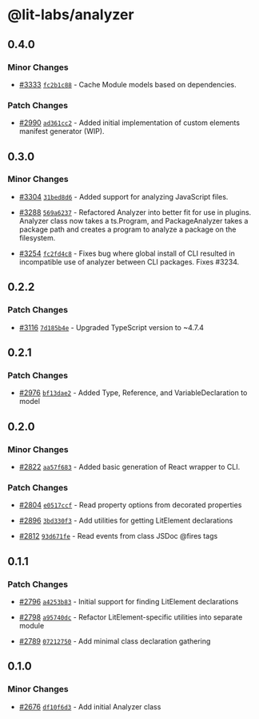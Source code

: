 # @lit-labs/analyzer

## 0.4.0

### Minor Changes

- [#3333](https://github.com/lit/lit/pull/3333) [`fc2b1c88`](https://github.com/lit/lit/commit/fc2b1c885211e4334d5ae5637570df85dd2e3f9e) - Cache Module models based on dependencies.

### Patch Changes

- [#2990](https://github.com/lit/lit/pull/2990) [`ad361cc2`](https://github.com/lit/lit/commit/ad361cc22303f759afbefe60512df34fffdee771) - Added initial implementation of custom elements manifest generator (WIP).

## 0.3.0

### Minor Changes

- [#3304](https://github.com/lit/lit/pull/3304) [`31bed8d6`](https://github.com/lit/lit/commit/31bed8d6542c44a64bad8282b9ce5e5d6514e44a) - Added support for analyzing JavaScript files.

- [#3288](https://github.com/lit/lit/pull/3288) [`569a6237`](https://github.com/lit/lit/commit/569a6237377eeef0c8dced2c369c77ebdd81218e) - Refactored Analyzer into better fit for use in plugins. Analyzer class now takes a ts.Program, and PackageAnalyzer takes a package path and creates a program to analyze a package on the filesystem.

- [#3254](https://github.com/lit/lit/pull/3254) [`fc2fd4c8`](https://github.com/lit/lit/commit/fc2fd4c8f4a25b9a85073afcb38614209e079bb9) - Fixes bug where global install of CLI resulted in incompatible use of analyzer between CLI packages. Fixes #3234.

## 0.2.2

### Patch Changes

- [#3116](https://github.com/lit/lit/pull/3116) [`7d185b4e`](https://github.com/lit/lit/commit/7d185b4e882aeca70c7b750d8295d0da34a09cd8) - Upgraded TypeScript version to ~4.7.4

## 0.2.1

### Patch Changes

- [#2976](https://github.com/lit/lit/pull/2976) [`bf13dae2`](https://github.com/lit/lit/commit/bf13dae231d26f350c117271a45e047ee151fc20) - Added Type, Reference, and VariableDeclaration to model

## 0.2.0

### Minor Changes

- [#2822](https://github.com/lit/lit/pull/2822) [`aa57f683`](https://github.com/lit/lit/commit/aa57f6838fa12ec0cb1d1ea0a108edeef67b9ede) - Added basic generation of React wrapper to CLI.

### Patch Changes

- [#2804](https://github.com/lit/lit/pull/2804) [`e0517ccf`](https://github.com/lit/lit/commit/e0517ccf79d983a8d6ec53969f29e130830fe3e8) - Read property options from decorated properties

- [#2896](https://github.com/lit/lit/pull/2896) [`3bd330f3`](https://github.com/lit/lit/commit/3bd330f3db4c2f618181b8602563db3ab879f33d) - Add utilities for getting LitElement declarations

- [#2812](https://github.com/lit/lit/pull/2812) [`93d671fe`](https://github.com/lit/lit/commit/93d671feab82688a79fc60ba22cf204fa4ca02ec) - Read events from class JSDoc @fires tags

## 0.1.1

### Patch Changes

- [#2796](https://github.com/lit/lit/pull/2796) [`a4253b83`](https://github.com/lit/lit/commit/a4253b8396bbfa28bce8cb1c86fd59959474d7dd) - Initial support for finding LitElement declarations

- [#2798](https://github.com/lit/lit/pull/2798) [`a95740dc`](https://github.com/lit/lit/commit/a95740dc27d06ab24828b993e84452cd306feecb) - Refactor LitElement-specific utilities into separate module

- [#2789](https://github.com/lit/lit/pull/2789) [`07212750`](https://github.com/lit/lit/commit/072127503d3dc40fe7ab8add93bebde933b6bd8b) - Add minimal class declaration gathering

## 0.1.0

### Minor Changes

- [#2676](https://github.com/lit/lit/pull/2676) [`df10f6d3`](https://github.com/lit/lit/commit/df10f6d34bd59b736cb723250e0b02b2cc5012e3) - Add initial Analyzer class
